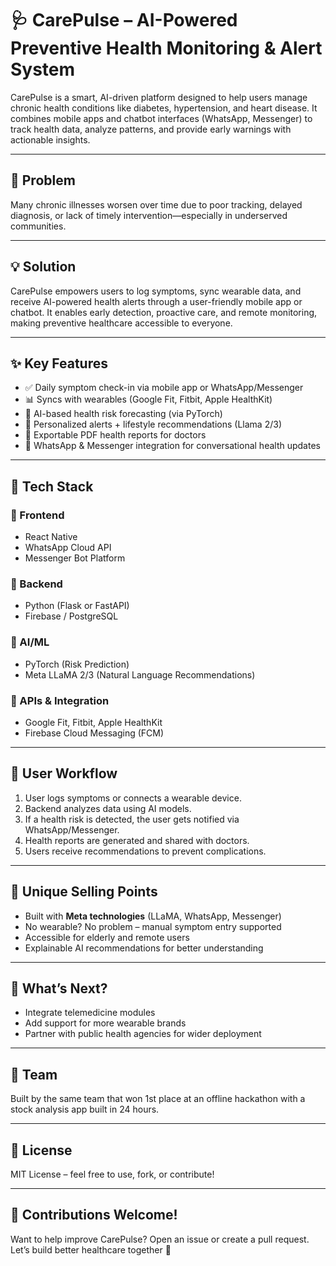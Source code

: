 # 🩺 CarePulse – AI-Powered Preventive Health Monitoring & Alert System

CarePulse is a smart, AI-driven platform designed to help users manage chronic health conditions like diabetes, hypertension, and heart disease. It combines mobile apps and chatbot interfaces (WhatsApp, Messenger) to track health data, analyze patterns, and provide early warnings with actionable insights.

---

## 🚨 Problem

Many chronic illnesses worsen over time due to poor tracking, delayed diagnosis, or lack of timely intervention—especially in underserved communities.

---

## 💡 Solution

CarePulse empowers users to log symptoms, sync wearable data, and receive AI-powered health alerts through a user-friendly mobile app or chatbot. It enables early detection, proactive care, and remote monitoring, making preventive healthcare accessible to everyone.

---

## ✨ Key Features

- ✅ Daily symptom check-in via mobile app or WhatsApp/Messenger
- 📊 Syncs with wearables (Google Fit, Fitbit, Apple HealthKit)
- 🧠 AI-based health risk forecasting (via PyTorch)
- 🔔 Personalized alerts + lifestyle recommendations (Llama 2/3)
- 📄 Exportable PDF health reports for doctors
- 💬 WhatsApp & Messenger integration for conversational health updates

---

## 🧱 Tech Stack

### 🔹 Frontend
- React Native
- WhatsApp Cloud API
- Messenger Bot Platform

### 🔹 Backend
- Python (Flask or FastAPI)
- Firebase / PostgreSQL

### 🔹 AI/ML
- PyTorch (Risk Prediction)
- Meta LLaMA 2/3 (Natural Language Recommendations)

### 🔹 APIs & Integration
- Google Fit, Fitbit, Apple HealthKit
- Firebase Cloud Messaging (FCM)

---

## 🧭 User Workflow

1. User logs symptoms or connects a wearable device.
2. Backend analyzes data using AI models.
3. If a health risk is detected, the user gets notified via WhatsApp/Messenger.
4. Health reports are generated and shared with doctors.
5. Users receive recommendations to prevent complications.

---

## 📌 Unique Selling Points

- Built with **Meta technologies** (LLaMA, WhatsApp, Messenger)
- No wearable? No problem – manual symptom entry supported
- Accessible for elderly and remote users
- Explainable AI recommendations for better understanding

---

## 🚀 What’s Next?

- Integrate telemedicine modules
- Add support for more wearable brands
- Partner with public health agencies for wider deployment

---

## 👥 Team

Built by the same team that won 1st place at an offline hackathon with a stock analysis app built in 24 hours.

---

## 📄 License

MIT License – feel free to use, fork, or contribute!

---

## 🙌 Contributions Welcome!

Want to help improve CarePulse? Open an issue or create a pull request. Let’s build better healthcare together 💙

